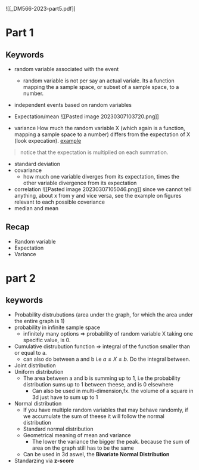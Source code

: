 ![[_DM566-2023-part5.pdf]]

# Part 1
## Keywords
* random variable associated with the event
	* random variable is not per say an actual variale. Its a function mapping the a sample space, or subset of a sample space, to a number.
* independent events based on random variables
* Expectation/mean
![[Pasted image 20230307103720.png]]

* variance
How much the random variable X (which again is a function, mapping a sample space to a number) differs from the expectation of X (look expecation).
[example](_DM566-2023-part5.pdf#page=25)
> notice that the expectation is multiplied on each summation.

* standard deviation
* covariance
	* how much one variable diverges from its expectation, times the other variable divergence from its expectation
* correlation
![[Pasted image 20230307105046.png]]
since we cannot tell anything, about x from y and vice versa, see the example on figures relevant to each possible coveriance
* median and mean


## Recap
* Random variable
* Expectation
* Variance


# part 2

## keywords
* Probability distrubutions (area under the graph, for which the area under the entire graph is 1)
* probability in infinite sample space
	* infinitely many options => probability of random variable X taking one specific value, is 0.
* Cumulative distrubution function => integral of the function smaller than or equal to a.
	* can also do between a and b i.e $a\leq X\leq b$. Do the integral between.
* Joint distribution
* Uniform distribution
	* The area between a and b is summing up to 1, i.e the probability distribution sums up to 1 between theese, and is 0 elsewhere
		* Can also be used in multi-dimension,fx. the volume of a square in 3d just have to sum up to 1
* Normal distribution
	* If you have multiple random variables that may behave randomly, if we accumulate the sum of theese it will follow the normal distribution
	* Standard normal distribution
	* Geometrical meaning of mean and variance
		* The lower the variance the bigger the peak. because the sum of area on the graph still has to be the same 
	* Can be used in 3d aswel, the **Bivariate Normal Distribution** 
* Standarzing via **z-score**
